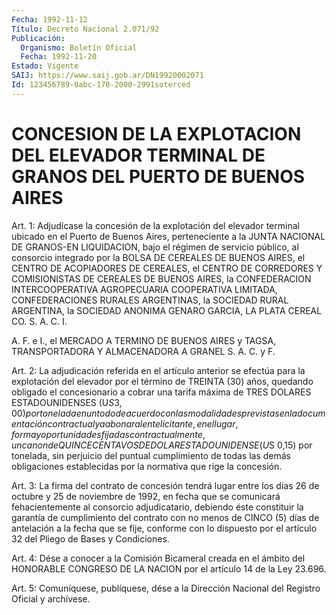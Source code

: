 ```yaml
---
Fecha: 1992-11-12
Título: Decreto Nacional 2.071/92
Publicación:
  Organismo: Boletín Oficial
  Fecha: 1992-11-20
Estado: Vigente
SAIJ: https://www.saij.gob.ar/DN19920002071
Id: 123456789-0abc-170-2000-2991soterced
---
```

# CONCESION DE LA EXPLOTACION DEL ELEVADOR TERMINAL DE GRANOS DEL PUERTO DE BUENOS AIRES

<a id="1"></a>
Art. 1: Adjudícase la concesión de la explotación del elevador terminal  ubicado  en el Puerto de Buenos Aires, perteneciente a la JUNTA  NACIONAL  DE  GRANOS-EN  LIQUIDACION,  bajo  el  régimen  de servicio público, al consorcio  integrado  por la BOLSA DE CEREALES DE BUENOS AIRES, el CENTRO DE ACOPIADORES DE  CEREALES,  el  CENTRO DE  CORREDORES  Y  COMISIONISTAS  DE  CEREALES  DE BUENOS AIRES, la CONFEDERACION  INTERCOOPERATIVA AGROPECUARIA COOPERATIVA  LIMITADA, CONFEDERACIONES  RURALES  ARGENTINAS,  la SOCIEDAD RURAL ARGENTINA, la SOCIEDAD ANONIMA GENARO GARCIA, LA PLATA  CEREAL CO. S. A. C. I.

A.  F.  e  I.,  el  MERCADO  A  TERMINO  DE BUENOS AIRES  y  TAGSA, TRANSPORTADORA Y ALMACENADORA A GRANEL S. A. C. y F.

<a id="2"></a>
Art.  2:  La  adjudicación referida en el artículo anterior se efectúa para la explotación  del elevador por el término de TREINTA (30) años, quedando obligado el  concesionario  a cobrar una tarifa máxima de TRES DOLARES ESTADOUNIDENSES (U$S 3,00)  por  tonelada en un todo de acuerdo con las modalidades previstas en la documentación  contractual  y  a  abonar  al ente licitante, en  el lugar, forma y oportunidades fijadas contractualmente,  un canon de QUINCE  CENTAVOS  DE  DOLAR ESTADOUNIDENSE (U$S 0,15) por tonelada, sin  perjuicio  del  puntual    cumplimiento  de  todas  las  demás obligaciones establecidas por la  normativa  que rige la concesión.

<a id="3"></a>
Art.  3: La firma del contrato de concesión tendrá lugar entre los días 26  de  octubre y 25 de noviembre de 1992, en fecha que se comunicará fehacientemente  al  consorcio  adjudicatario,  debiendo éste  constituir  la  garantía de cumplimiento del contrato con  no menos de CINCO (5) días  de  antelación  a  la  fecha  que se fije, conforme con lo dispuesto por el artículo 32 del Pliego  de Bases y Condiciones.

<a id="4"></a>
Art.  4:  Dése  a conocer a la Comisión Bicameral creada en el ámbito del HONORABLE CONGRESO  DE  LA  NACION por el artículo 14 de la Ley 23.696.

<a id="5"></a>
Art.  5: Comuníquese, publíquese, dése a la Dirección Nacional del Registro Oficial y archívese.